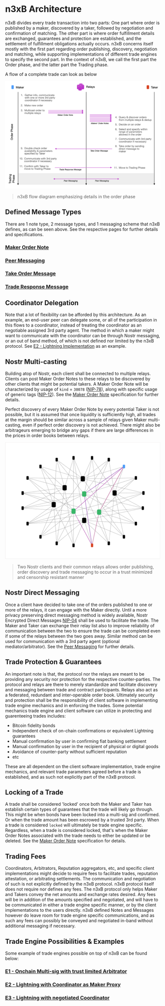 # n3xB Architecture

n3xB divides every trade transaction into two parts: One part where order is published by a maker, discovered by a taker, followed by negotiation and confirmation of matching. The other part is where order fulfillment details are exchanged, guarantees and protection are established, and the settlement of fulfillment obligations actually occurs. n3xB concerns itself mostly with the first part regarding order publishing, discovery, negotiation and matching, while supporting implementations of different trade engines to specify the second part. In the context of n3xB, we call the first part the Order phase, and the latter part the Trading phase.

A flow of a complete trade can look as below

![n3xB flow diagram emphasizing details in the order phase](n3xB-order-phase.png)
> n3xB flow diagram emphasizing details in the order phase

## Defined Message Types

There are 1 note type, 2 message types, and 1 messaging scheme that n3xB defines, as can be seen above. See the respective pages for further details and specifications.

### [**Maker Order Note**](/specs/maker-note/maker-note.md)
### [**Peer Messaging**](/specs/peer-messaging/peer-messaging.md)
### [**Take Order Message**](/specs/taker-message/taker-message.md)
### [**Trade Response Message**](/specs/trade-response/trade-response.md)

## Coordinator Delegation

Note that a lot of flexibility can be afforded by this architecture. As an example, an end-user peer can delegate some, or all of the participation in this flows to a coordinator, instead of treating the coordinator as an negotiable assigned 3rd party agent. The method in which a maker might want to communicate with the coordinator can be through Nostr messaging, or an out of band method, of which is not defined nor limited by the n3xB protocol. See [E2 - Lightning Implementation](/examples/lightning-proxy/lightning-proxy.md) as an example.

## Nostr Multi-casting

Building atop of Nostr, each client shall be connected to multiple relays. Clients can post Maker Order Notes to these relays to be discovered by other clients that might be potential takers. A Maker Order Note will be characterized by usage of `kind` = `30078` ([NIP-78](https://github.com/nostr-protocol/nips/blob/master/78.md)), along with specific usage of generic tags ([NIP-12](https://github.com/nostr-protocol/nips/blob/master/12.md)). See the [Maker Order Note](/specs/maker-note/maker-note.md) specification for further details.

Perfect discovery of every Maker Order Note by every potential Taker is not possible, but it is assumed that once liquidity is sufficiently high, all trades at the margin should be similar across a sample of relays given Maker multi-casting, even if perfect order discovery is not achieved. There might also be arbitrageurs emerging to bridge any gaps if there are large differences in the prices in order books between relays.

![A view of how two clients can talk to each other in a simplified potential Nostr network](nostr_network.png)
> Two Nostr clients and their common relays allows order publishing, order discovery and trade messaging to occur in a trust minimized and censorship resistant manner

## Nostr Direct Messaging

Once a client have decided to take one of the orders published to one or more of the relays, it can engage with the Maker directly. Until a more privacy preserving direct messaging method is widely available, Nostr Encrypted Direct Messages [NIP-04](https://github.com/nostr-protocol/nips/blob/master/04.md) shall be used to facilitate the trade. The Maker and Taker can exchange their relay list also to improve reliability of communication between the two to ensure the trade can be completed even if some of the relays between the two goes away. Similar method can be used for communication with a 3rd party agent (optional mediator/arbitrator). See the [Peer Messaging](/specs/peer-messaging/peer-messaging.md) for further details.

## Trade Protection & Guarantees

An important note is that, the protocol nor the relays are meant to be providing any security nor protection for the respective counter-parties. The protocol and relays are there to merely standardize and facilitate discovery and messaging between trade and contract participants. Relays also act as a federated, redundant and inter-operable order book. Ultimately security and protection shall be the responsibility of client software in implementing trade engine mechanics and in enforcing the trades. Some potential mechanics trade engine and client software can utilize in protecting and guarenteeing trades includes:

- Bitcoin fidelity bonds
- Independent check of on-chain confirmations or equivalent Lightning guarantees
- Manual confirmation by user in confirming fiat banking settlement
- Manual confirmation by user in the recipient of physical or digital goods
- Avoidance of counter-party without sufficient reputation
- etc

These are all dependent on the client software implementation, trade engine mechanics, and relevant trade parameters agreed before a trade is established, and as such not explicitly part of the n3xB protocol.

## Locking of a Trade

A trade shall be considered 'locked' once both the Maker and Taker has establish certain types of guarantees that the trade will likely go through. This might be when bonds have been locked into a multi-sig and confirmed. Or when the trade amount has been escrowed by a trusted 3rd party. When a trade is considered `locked` will ultimately be trade engine specific. Regardless, when a trade is considered locked, that's when the Maker Order Notes associated with the trade needs to either be updated or be deleted. See the [Maker Order Note](/specs/maker-note/maker-note.md) specification for details.

## Trading Fees

Coordinators, Arbitrators, Reputation aggregators, etc, and specific client implementations might decide to require fees to facilitate trades, reputation attestation, or arbitrating settlements. The communication and negotiation of such is not explicitly defined by the n3xB protocol. n3xB protocol itself does not require nor defines any fees. The n3xB protocol only helps Maker and Takers convey the net amounts and exchange rates desired. Any fees will be in addition of the amounts specified and negotiated, and will have to be communicated in either a trade engine specific manner, or by the client implementations to the users directly. n3xB defined Notes and Messages however do leave room for trade engine specific communications, and as such any fees can possibly be conveyed and negotiated in-band without additional messaging if necessary.

## Trade Engine Possibilities & Examples

Some example of trade engines possible on top of n3xB can be found below:

### [**E1 - Onchain Multi-sig with trust limited Arbitrator**](/examples/on-chain/on-chain.md)
### [**E2 - Lightning with Coordinator as Maker Proxy**](/examples/lightning-proxy/lightning-proxy.md)
### [**E3 - Lightning with negotiated Coordinator**](/examples/lightning-negotiated/lightning-negotiated.md)
